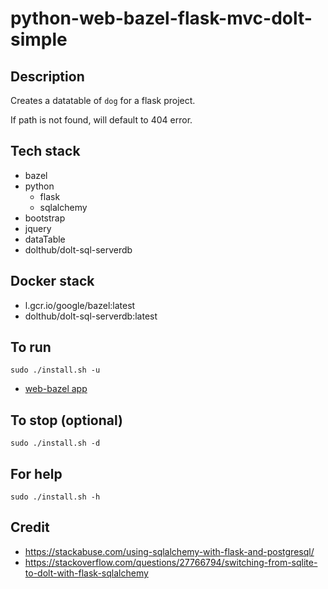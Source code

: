 # python-web-bazel-flask-mvc-dolt-simple

## Description
Creates a datatable of `dog` for a flask project.

If path is not found, will default to 404 error.

## Tech stack
- bazel
- python
  - flask
  - sqlalchemy
- bootstrap
- jquery
- dataTable
- dolthub/dolt-sql-serverdb

## Docker stack
- l.gcr.io/google/bazel:latest
- dolthub/dolt-sql-serverdb:latest

## To run
`sudo ./install.sh -u`
- [web-bazel app](http://localhost)

## To stop (optional)
`sudo ./install.sh -d`

## For help
`sudo ./install.sh -h`

## Credit
- https://stackabuse.com/using-sqlalchemy-with-flask-and-postgresql/
- https://stackoverflow.com/questions/27766794/switching-from-sqlite-to-dolt-with-flask-sqlalchemy
